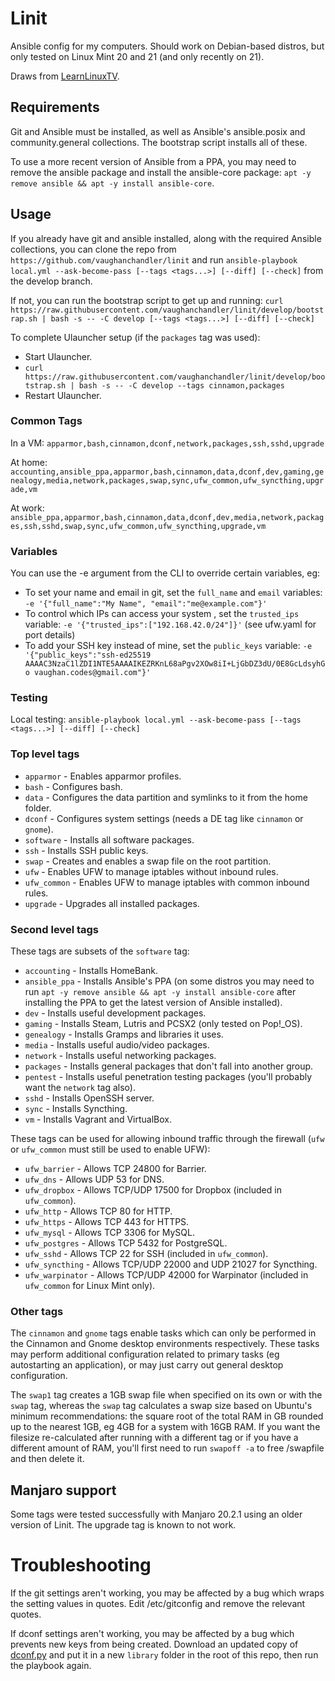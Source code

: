 # Linit

Ansible config for my computers. Should work on Debian-based distros, but only tested on Linux Mint 20 and 21 (and only recently on 21).

Draws from [LearnLinuxTV](https://github.com/LearnLinuxTV/personal_ansible_desktop_configs).

## Requirements

Git and Ansible must be installed, as well as Ansible's ansible.posix and community.general collections. The bootstrap script installs all of these.

To use a more recent version of Ansible from a PPA, you may need to remove the ansible package and install the ansible-core package: `apt -y remove ansible && apt -y install ansible-core`.

## Usage

If you already have git and ansible installed, along with the required Ansible collections, you can clone the repo from `https://github.com/vaughanchandler/linit` and run `ansible-playbook local.yml --ask-become-pass [--tags <tags...>] [--diff] [--check]` from the develop branch.

If not, you can run the bootstrap script to get up and running: `curl https://raw.githubusercontent.com/vaughanchandler/linit/develop/bootstrap.sh | bash -s -- -C develop [--tags <tags...>] [--diff] [--check]`

To complete Ulauncher setup (if the `packages` tag was used):

* Start Ulauncher.
* `curl https://raw.githubusercontent.com/vaughanchandler/linit/develop/bootstrap.sh | bash -s -- -C develop --tags cinnamon,packages`
* Restart Ulauncher.

### Common Tags

In a VM: `apparmor,bash,cinnamon,dconf,network,packages,ssh,sshd,upgrade`

At home: `accounting,ansible_ppa,apparmor,bash,cinnamon,data,dconf,dev,gaming,genealogy,media,network,packages,swap,sync,ufw_common,ufw_syncthing,upgrade,vm`

At work: `ansible_ppa,apparmor,bash,cinnamon,data,dconf,dev,media,network,packages,ssh,sshd,swap,sync,ufw_common,ufw_syncthing,upgrade,vm`

### Variables

You can use the -e argument from the CLI to override certain variables, eg:

* To set your name and email in git, set the `full_name` and `email` variables: `-e '{"full_name":"My Name", "email":"me@example.com"}'`
* To control which IPs can access your system , set the `trusted_ips` variable: `-e '{"trusted_ips":["192.168.42.0/24"]}'` (see ufw.yaml for port details)
* To add your SSH key instead of mine, set the `public_keys` variable: `-e '{"public_keys":"ssh-ed25519 AAAAC3NzaC1lZDI1NTE5AAAAIKEZRKnL68aPgv2XOw8iI+LjGbDZ3dU/0E8GcLdsyhGo vaughan.codes@gmail.com"}'`

### Testing

Local testing: `ansible-playbook local.yml --ask-become-pass [--tags <tags...>] [--diff] [--check]`

### Top level tags

* `apparmor` - Enables apparmor profiles.
* `bash` - Configures bash.
* `data` - Configures the data partition and symlinks to it from the home folder.
* `dconf` - Configures system settings (needs a DE tag like `cinnamon` or `gnome`).
* `software` - Installs all software packages.
* `ssh` - Installs SSH public keys.
* `swap` - Creates and enables a swap file on the root partition.
* `ufw` - Enables UFW to manage iptables without inbound rules.
* `ufw_common` - Enables UFW to manage iptables with common inbound rules.
* `upgrade` - Upgrades all installed packages.

### Second level tags

These tags are subsets of the `software` tag:

* `accounting` - Installs HomeBank.
* `ansible_ppa` - Installs Ansible's PPA (on some distros you may need to run `apt -y remove ansible && apt -y install ansible-core` after installing the PPA to get the latest version of Ansible installed).
* `dev` - Installs useful development packages.
* `gaming` - Installs Steam, Lutris and PCSX2 (only tested on Pop!_OS).
* `genealogy` - Installs Gramps and libraries it uses.
* `media` - Installs useful audio/video packages.
* `network` - Installs useful networking packages.
* `packages` - Installs general packages that don't fall into another group.
* `pentest` - Installs useful penetration testing packages (you'll probably want the `network` tag also).
* `sshd` - Installs OpenSSH server.
* `sync` - Installs Syncthing.
* `vm` - Installs Vagrant and VirtualBox.

These tags can be used for allowing inbound traffic through the firewall (`ufw` or `ufw_common` must still be used to enable UFW):

* `ufw_barrier` - Allows TCP 24800 for Barrier.
* `ufw_dns` - Allows UDP 53 for DNS.
* `ufw_dropbox` - Allows TCP/UDP 17500 for Dropbox (included in `ufw_common`).
* `ufw_http` - Allows TCP 80 for HTTP.
* `ufw_https` - Allows TCP 443 for HTTPS.
* `ufw_mysql` - Allows TCP 3306 for MySQL.
* `ufw_postgres` - Allows TCP 5432 for PostgreSQL.
* `ufw_sshd` - Allows TCP 22 for SSH (included in `ufw_common`).
* `ufw_syncthing` - Allows TCP/UDP 22000 and UDP 21027 for Syncthing.
* `ufw_warpinator` - Allows TCP/UDP 42000 for Warpinator (included in `ufw_common` for Linux Mint only).

### Other tags

The `cinnamon` and `gnome` tags enable tasks which can only be performed in the Cinnamon and Gnome desktop environments respectively. These tasks may perform additional configuration related to primary tasks (eg autostarting an application), or may just carry out general desktop configuration.

The `swap1` tag creates a 1GB swap file when specified on its own or with the `swap` tag, whereas the `swap` tag calculates a swap size based on Ubuntu's minimum recommendations: the square root of the total RAM in GB rounded up to the nearest 1GB, eg 4GB for a system with 16GB RAM. If you want the filesize re-calculated after running with a different tag or if you have a different amount of RAM, you'll first need to run `swapoff -a` to free /swapfile and then delete it.

## Manjaro support

Some tags were tested successfully with Manjaro 20.2.1 using an older version of Linit. The upgrade tag is known to not work.

# Troubleshooting

If the git settings aren't working, you may be affected by a bug which wraps the setting values in quotes. Edit /etc/gitconfig and remove the relevant quotes.

If dconf settings aren't working, you may be affected by a bug which prevents new keys from being created. Download an updated copy of [dconf.py](https://raw.githubusercontent.com/jikamens/community.general/a37589cebd5d6ca1b0e1ea963c0ed26eb5019f7b/plugins/modules/dconf.py) and put it in a new `library` folder in the root of this repo, then run the playbook again.

